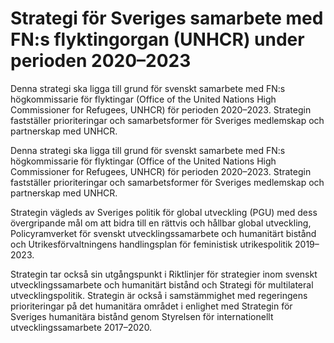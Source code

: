 # Strategi för Sveriges samarbete med FN:s flyktingorgan (UNHCR) under perioden 2020–2023

Denna strategi ska ligga till grund för svenskt samarbete med FN:s högkommissarie för flyktingar (Office of the United Nations High Commissioner for Refugees, UNHCR) för perioden 2020–2023. Strategin fastställer prioriteringar och samarbetsformer för Sveriges medlemskap och partnerskap med UNHCR.

Denna strategi ska ligga till grund för svenskt samarbete med FN:s högkommissarie för flyktingar (Office of the United Nations High Commissioner for Refugees, UNHCR) för perioden 2020–2023. Strategin fastställer prioriteringar och samarbetsformer för Sveriges medlemskap och partnerskap med UNHCR.

Strategin vägleds av Sveriges politik för global utveckling (PGU) med dess övergripande mål om att bidra till en rättvis och hållbar global utveckling, Policyramverket för svenskt utvecklingssamarbete och humanitärt bistånd och Utrikesförvaltningens handlingsplan för feministisk utrikespolitik 2019–2023.

Strategin tar också sin utgångspunkt i Riktlinjer för strategier inom svenskt utvecklingssamarbete och humanitärt bistånd och Strategi för multilateral utvecklingspolitik. Strategin är också i samstämmighet med regeringens prioriteringar på det humanitära området i enlighet med Strategin för Sveriges humanitära bistånd genom Styrelsen för internationellt utvecklingssamarbete 2017–2020.

